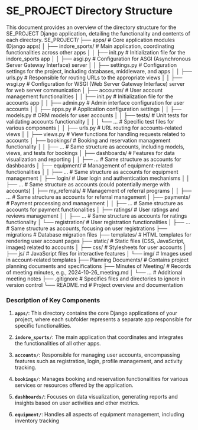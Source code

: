 # SE_PROJECT Directory Structure

This document provides an overview of the directory structure for the SE_PROJECT Django application, detailing the functionality and contents of each directory.
SE_PROJECT/
├── apps/                         # Core application modules (Django apps)
│   ├── indore_sports/            # Main application, coordinating functionalities across other apps
│   │   ├── init.py               # Initialization file for the indore_sports app
│   │   ├── asgi.py               # Configuration for ASGI (Asynchronous Server Gateway Interface) server
│   │   ├── settings.py           # Configuration settings for the project, including databases, middleware, and apps
│   │   ├── urls.py               # Responsible for routing URLs to the appropriate views
│   │   ├── wsgi.py               # Configuration for WSGI (Web Server Gateway Interface) server for web server communication
│   ├── accounts/                 # User account management functionalities
│   │   ├── init.py               # Initialization file for the accounts app
│   │   ├── admin.py              # Admin interface configuration for user accounts
│   │   ├── apps.py               # Application configuration settings
│   │   ├── models.py             # ORM models for user accounts
│   │   ├── tests/                # Unit tests for validating accounts functionality
│   │   │   └── ...               # Specific test files for various components
│   │   ├── urls.py               # URL routing for accounts-related views
│   │   ├── views.py              # View functions for handling requests related to accounts
│   ├── bookings/                 # Booking and reservation management functionality
│   │   ├── ...                   # Same structure as accounts, including models, views, and tests for bookings
│   ├── dashboards/               # Features for data visualization and reporting
│   │   ├── ...                   # Same structure as accounts for dashboards
│   ├── equipment/                # Management of equipment-related functionalities
│   │   ├── ...                   # Same structure as accounts for equipment management
│   ├── login/                    # User login and authentication mechanisms
│   │   ├── ...                   # Same structure as accounts (could potentially merge with accounts)
│   ├── my_referrals/             # Management of referral programs
│   │   ├── ...                   # Same structure as accounts for referral management
│   ├── payments/                 # Payment processing and management
│   │   ├── ...                   # Same structure as accounts for payment functionalities
│   ├── ratings/                  # User ratings and reviews management
│   │   ├── ...                   # Same structure as accounts for ratings functionality
│   └── registration/             # User registration functionalities
│       ├── ...                   # Same structure as accounts, focusing on user registrations
├── migrations                    # Database migration files
├── templates/                    # HTML templates for rendering user account pages
├── static/                       # Static files (CSS, JavaScript, images) related to accounts
│   ├── css/                      # Stylesheets for user accounts
│   ├── js/                       # JavaScript files for interactive features
│   └── img/                      # Images used in account-related templates
├── Planning Documents/           # Contains project planning documents and specifications
├── Minutes of Meeting/           # Records of meeting minutes, e.g., 2024-10-26_meeting.md
│   └── ...                       # Additional meeting notes
├── .gitignore                    # Specifies files and directories to ignore in version control
└── README.md                     # Project overview and documentation



### Description of Key Components

1. **`apps/`**: This directory contains the core Django applications of your project, where each subfolder represents a separate app responsible for specific functionalities.

2. **`indore_sports/`**: The main application that coordinates and integrates the functionalities of all other apps.

3. **`accounts/`**: Responsible for managing user accounts, encompassing features such as registration, login, profile management, and activity tracking.

4. **`bookings/`**: Manages booking and reservation functionalities for various services or resources offered by the application.

5. **`dashboards/`**: Focuses on data visualization, generating reports and insights based on user activities and other metrics.

6. **`equipment/`**: Handles all aspects of equipment management, including inventory tracking


